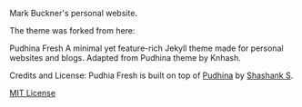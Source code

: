 Mark Buckner's personal website.


The theme was forked from here:

Pudhina Fresh
A minimal yet feature-rich Jekyll theme made for personal websites and blogs. Adapted from Pudhina theme by Knhash.

Credits and License:
Pudhia Fresh is built on top of [Pudhina](https://github.com/knhash/Pudhina) by [Shashank S](https://github.com/knhash).

[MIT License](https://github.com/ritijjain/pudhina-fresh/blob/master/LICENSE)
